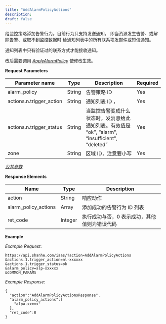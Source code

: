 ```yaml
---
title: "AddAlarmPolicyActions"
description: 
draft: false
---
```


给监控策略添加告警行为，目前行为只支持发送通知。 即当资源发生告警、或解除告警、或取不到监控数据时 给通知列表中的所有联系项发邮件或短信通知。

通知列表中只有验证过的联系方式才能接收通知。

改后需要调用 [_ApplyAlarmPolicy_](../apply_alarm_policy/) 使修改生效。

**Request Parameters**

| Parameter name | Type | Description | Required |
| --- | --- | --- | --- |
| alarm_policy | String | 告警策略 ID | Yes |
| actions.n.trigger_action | String | 通知列表 ID ， | Yes |
| actions.n.trigger_status | String | 当监控告警变成什么状态时，发消息给此通知列表。有效值是 “ok”, “alarm”, “insufficient”, “deleted” | Yes |
| zone | String | 区域 ID，注意要小写 | Yes |

[_公共参数_](../../../parameters/)

**Response Elements**

| Name | Type | Description |
| --- | --- | --- |
| action | String | 响应动作 |
| alarm_policy_actions | Array | 添加成功的告警行为 ID 列表 |
| ret_code | Integer | 执行成功与否，0 表示成功，其他值则为错误代码 |

**Example**

_Example Request_:

```
https://api.shanhe.com/iaas/?action=AddAlarmPolicyActions
&actions.1.trigger_action=nl-xxxxxx
&actions.1.trigger_status=ok
&alarm_policy=alp-xxxxxx
&COMMON_PARAMS
```

_Example Response_:

```
{
  "action":"AddAlarmPolicyActionsResponse",
  "alarm_policy_actions":[
    "alpa-xxxxx"
  ],
  "ret_code":0
}
```
